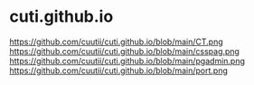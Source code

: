 # cuti.github.io
https://github.com/cuutii/cuti.github.io/blob/main/CT.png
https://github.com/cuutii/cuti.github.io/blob/main/csspag.png
https://github.com/cuutii/cuti.github.io/blob/main/pgadmin.png
https://github.com/cuutii/cuti.github.io/blob/main/port.png
